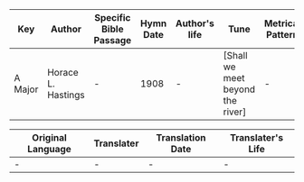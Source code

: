 Key | Author   | Specific Bible Passage     |Hymn Date |Author's life |Tune |Metrical Pattern   |Composer/Source
-- | --------- | ---------------------------|----------|--------------|-----|-------------------|-------------  
A Major |Horace L. Hastings |- |1908 |- |[Shall we meet beyond the river] |- |Elihu S. Rice

Original Language | Translater | Translation Date   | Translater's Life  
----------------- | --------- | --------------------|-------------     
\- |- |- |-
